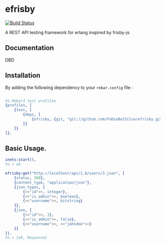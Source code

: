 # efrisby

[![Build Status](https://travis-ci.org/FabioBatSilva/efrisby.svg)](https://travis-ci.org/FabioBatSilva/efrisby)

A REST API testing framework for erlang inspired by frisby-js

## Documentation
DBD

## Installation

By adding the following dependency to your ```rebar.config``` file :

```erlang

%% Rebar3 test profiles
{profiles, [
    {test, [
        {deps, [
            {efrisby, {git, "git://github.com/FabioBatSilva/efrisby.git", {branch, "master"}}}
        ]}
    ]}
]}.

```

## Basic Usage.

```erlang
inets:start(),
%% > ok

efrisby:get("http://localhost/api/1.0/users/3.json", [
    {status, 200},
    {content_type, "application/json"},
    {json_types, [
        {<<"id">>, integer},
        {<<"is_admin">>, boolean},
        {<<"username">>, bitstring}
    ]},
    {json, [
        {<<"id">>, 3},
        {<<"is_admin">>, false},
        {<<"username">>, <<"johndoe">>}
    ]}
]).
%% > {ok, Response}

```
